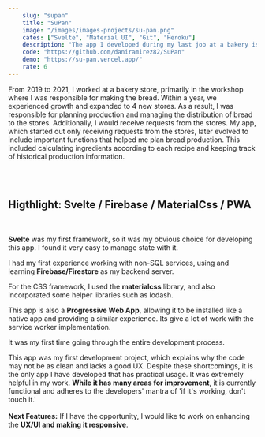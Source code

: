 ```yaml
---
    slug: "supan"
    title: "SuPan"
    image: "/images/images-projects/su-pan.png"
    cates: ["Svelte", "Material UI", "Git", "Heroku"]
    description: "The app I developed during my last job at a bakery is not heavily focused on UI, it was used to make requests for bread from the stores to the workshop, and to plan all bread production, including managing bread recipes and ingredients"
    code: "https://github.com/daniramirez82/SuPan"
    demo: "https://su-pan.vercel.app/"
    rate: 6
---
```


From 2019 to 2021, I worked at a bakery store, primarily in the workshop where I was responsible for making the bread. Within a year, we experienced growth and expanded to 4 new stores. As a result, I was responsible for planning production and managing the distribution of bread to the stores. Additionally, I would receive requests from the stores. My app, which started out only receiving requests from the stores, later evolved to include important functions that helped me plan bread production. This included calculating ingredients according to each recipe and keeping track of historical production information.

<br/>
<br/>

## **Higthlight:** Svelte / Firebase / MaterialCss / PWA 
<br/>

**Svelte** was my first framework, so it was my obvious choice for developing this app. I found it very easy to manage state with it.

I had my first experience working with non-SQL services, using and learning **Firebase/Firestore** as my backend server.

For the CSS framework, I used the **materialcss** library, and also incorporated some helper libraries such as lodash.

This app is also a **Progressive Web App**, allowing it to be installed like a native app and providing a similar experience. Its give a lot of work with the service worker implementation.

It was my first time going through the entire development process.

This app was my first development project, which explains why the code may not be as clean and lacks a good UX. Despite these shortcomings, it is the only app I have developed that has practical usage. It was extremely helpful in my work. **While it has many areas for improvement**, it is currently functional and adheres to the developers' mantra of 'if it's working, don't touch it.' 
<br/>
<br/>
**Next Features:** If I have the opportunity, I would like to work on enhancing the **UX/UI and making it responsive**.
